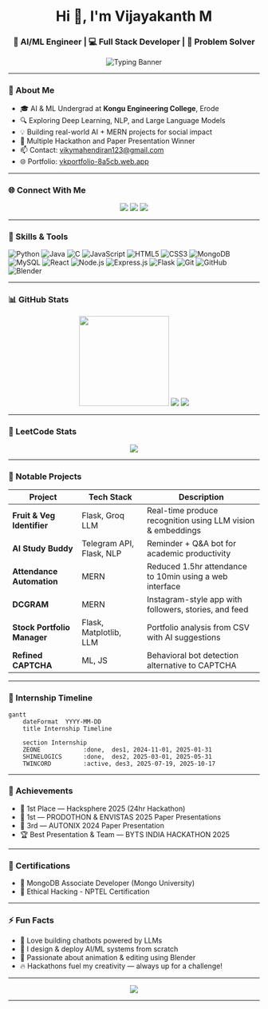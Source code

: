 
<h1 align="center">Hi 👋, I'm Vijayakanth M</h1>
<h3 align="center">🚀 AI/ML Engineer | 💻 Full Stack Developer | 🧠 Problem Solver</h3>

<p align="center">
  <img src="https://readme-typing-svg.demolab.com?font=Fira+Code&weight=700&pause=100&color=58A6FF&center=true&vCenter=true&width=435&lines=Engineering+Student+%F0%9F%8E%93;Hackathon+Winner+%F0%9F%8F%86;MERN+Stack+Developer+%F0%9F%92%BB;LeetCode+100%2B+Solved+%F0%9F%92%A1;LLM+Enthusiast+%F0%9F%A7%A0;AI+Project+Builder+%F0%9F%A7%AC" alt="Typing Banner" />
</p>

---

### 🧠 About Me

- 🎓 AI & ML Undergrad at **Kongu Engineering College**, Erode
- 🔍 Exploring Deep Learning, NLP, and Large Language Models
- 💡 Building real-world AI + MERN projects for social impact
- 🥇 Multiple Hackathon and Paper Presentation Winner
- 📫 Contact: [vikymahendiran123@gmail.com](https://mail.google.com/mail/?view=cm&fs=1&to=vikymahendiran123@gmail.com)
- 🌐 Portfolio: [vkportfolio-8a5cb.web.app](https://vkportfolio-8a5cb.web.app)

---

### 🌐 Connect With Me

<p align="center">
  <a href="https://github.com/vijayakanth06"><img src="https://img.shields.io/github/followers/vijayakanth06?label=GitHub&logo=github&style=for-the-badge" /></a>
  <a href="https://www.linkedin.com/in/vijayakanthmaiengineer"><img src="https://img.shields.io/badge/LinkedIn-Vijayakanth%20M-blue?style=for-the-badge&logo=linkedin" /></a>
  <a href="https://leetcode.com/u/Vijayakanth06/"><img src="https://img.shields.io/badge/LeetCode-@Vijayakanth06-orange?style=for-the-badge&logo=leetcode" /></a>
</p>

---

### 💼 Skills & Tools

![Python](https://img.shields.io/badge/Python-3776AB?style=for-the-badge&logo=python&logoColor=white)
![Java](https://img.shields.io/badge/Java-ED8B00?style=for-the-badge&logo=java&logoColor=white)
![C](https://img.shields.io/badge/C-00599C?style=for-the-badge&logo=c&logoColor=white)
![JavaScript](https://img.shields.io/badge/JavaScript-F7DF1E?style=for-the-badge&logo=javascript&logoColor=black)
![HTML5](https://img.shields.io/badge/HTML5-E34F26?style=for-the-badge&logo=html5&logoColor=white)
![CSS3](https://img.shields.io/badge/CSS3-1572B6?style=for-the-badge&logo=css3&logoColor=white)
![MongoDB](https://img.shields.io/badge/MongoDB-47A248?style=for-the-badge&logo=mongodb&logoColor=white)
![MySQL](https://img.shields.io/badge/MySQL-005C84?style=for-the-badge&logo=mysql&logoColor=white)
![React](https://img.shields.io/badge/React-20232A?style=for-the-badge&logo=react&logoColor=61DAFB)
![Node.js](https://img.shields.io/badge/Node.js-339933?style=for-the-badge&logo=nodedotjs&logoColor=white)
![Express.js](https://img.shields.io/badge/Express.js-000000?style=for-the-badge&logo=express&logoColor=white)
![Flask](https://img.shields.io/badge/Flask-000000?style=for-the-badge&logo=flask&logoColor=white)
![Git](https://img.shields.io/badge/Git-F05032?style=for-the-badge&logo=git&logoColor=white)
![GitHub](https://img.shields.io/badge/GitHub-181717?style=for-the-badge&logo=github&logoColor=white)
![Blender](https://img.shields.io/badge/Blender-F5792A?style=for-the-badge&logo=blender&logoColor=white)


---

### 📊 GitHub Stats

<p align="center">
  <img src="https://github-readme-stats.vercel.app/api?username=vijayakanth06&show_icons=true&theme=github_dark&hide_border=true" height="180"/>
  <img src="https://github-readme-streak-stats.herokuapp.com?user=vijayakanth06&theme=dark&hide_border=true"/>
  <img src="https://github-readme-stats.vercel.app/api/top-langs/?username=vijayakanth06&layout=compact&theme=radical&hide_border=true"/>
</p>

---

### 🧠 LeetCode Stats

<p align="center">
  <img src="https://leetcard.jacoblin.cool/Vijayakanth06?theme=dark&font=JetBrains%20Mono&ext=heatmap" />
</p>

---

### 🚀 Notable Projects

| Project | Tech Stack | Description |
|--------|-------------|-------------|
| **Fruit & Veg Identifier** | Flask, Groq LLM | Real-time produce recognition using LLM vision & embeddings |
| **AI Study Buddy** | Telegram API, Flask, NLP | Reminder + Q&A bot for academic productivity |
| **Attendance Automation** | MERN | Reduced 1.5hr attendance to 10min using a web interface |
| **DCGRAM** | MERN | Instagram-style app with followers, stories, and feed |
| **Stock Portfolio Manager** | Flask, Matplotlib, LLM | Portfolio analysis from CSV with AI suggestions |
| **Refined CAPTCHA** | ML, JS | Behavioral bot detection alternative to CAPTCHA |

---

### 🧪 Internship Timeline

```mermaid
gantt
    dateFormat  YYYY-MM-DD
    title Internship Timeline

    section Internship
    ZEONE            :done,  des1, 2024-11-01, 2025-01-31
    SHINELOGICS      :done,  des2, 2025-03-01, 2025-05-31
    TWINCORD         :active, des3, 2025-07-19, 2025-10-17
```

---

### 🏅 Achievements

- 🥇 1st Place — Hacksphere 2025 (24hr Hackathon)
- 🥇 1st — PRODOTHON & ENVISTAS 2025 Paper Presentations
- 🥉 3rd — AUTONIX 2024 Paper Presentation
- 🏆 Best Presentation & Team — BYTS INDIA HACKATHON 2025

---

### 📜 Certifications

- 📌 MongoDB Associate Developer (Mongo University)
- 📌 Ethical Hacking - NPTEL Certification

---

### ⚡ Fun Facts

- 💬 Love building chatbots powered by LLMs  
- 🧠 I design & deploy AI/ML systems from scratch  
- 🎥 Passionate about animation & editing using Blender  
- 🔥 Hackathons fuel my creativity — always up for a challenge!

---

<p align="center">
  <img src="https://github-profile-trophy.vercel.app/?username=vijayakanth06&theme=discord&no-frame=true&row=1&column=7" />
</p>

---

